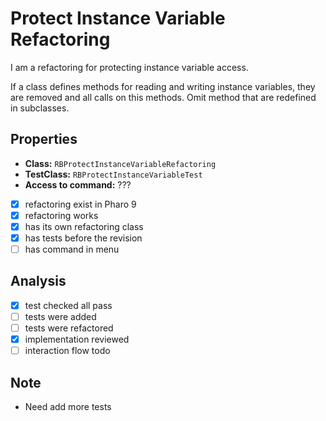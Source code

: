 # Protect Instance Variable Refactoring

I am a refactoring for protecting instance variable access.

If a class defines methods for reading and writing instance variables, they are removed and all calls on this methods.
Omit method that are redefined in subclasses.

## Properties

- **Class:** ```RBProtectInstanceVariableRefactoring```
- **TestClass:** ```RBProtectInstanceVariableTest```
- **Access to command:** ???
- [x] refactoring exist in Pharo 9
- [x] refactoring works 
- [x] has its own refactoring class  
- [x] has tests before the revision
- [ ] has command in menu

## Analysis

- [x] test checked all pass
- [ ] tests were added
- [ ] tests were refactored
- [x] implementation reviewed
- [ ] interaction flow todo

## Note

- Need add more tests